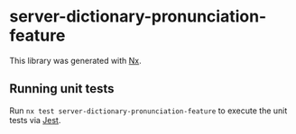 # server-dictionary-pronunciation-feature

This library was generated with [Nx](https://nx.dev).

## Running unit tests

Run `nx test server-dictionary-pronunciation-feature` to execute the unit tests via [Jest](https://jestjs.io).
